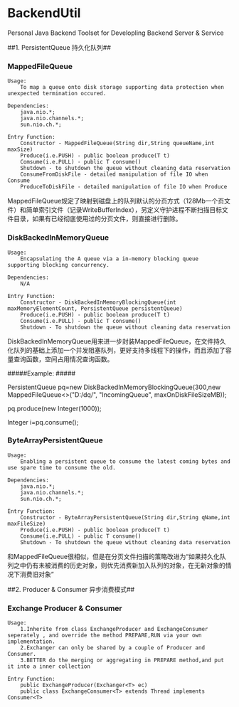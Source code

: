 # BackendUtil


Personal Java Backend Toolset for Developling Backend Server &amp; Service


##1. PersistentQueue 持久化队列##


### MappedFileQueue ###
	Usage: 
		To map a queue onto disk storage supporting data protection when unexpected termination occured.
	
	Dependencies:
		java.nio.*;
		java.nio.channels.*;
		sun.nio.ch.*;

	Entry Function:
	  	Constructor - MappedFileQueue(String dir,String queueName,int maxSize)
		Produce(i.e.PUSH) - public boolean produce(T t)
		Comsume(i.e.PULL) - public T consume()
		Shutdown - to shutdown the queue without cleaning data reservation
		ConsumeFromDiskFile - detailed manipulation of file IO when Consume 
		ProduceToDiskFile - detailed manipulation of file IO when Produce
MappedFileQueue规定了映射到磁盘上的队列默认的分页方式（128Mb一个页文件）和简单索引文件（记录WriteBufferIndex），另定义守护进程不断扫描目标文件目录，如果有已经彻底使用过的分页文件，则直接进行删除。

### DiskBackedInMemoryQueue ###


	Usage: 
		Encapsulating the A queue via a in-memory blocking queue supporting blocking concurrency.
	
	Dependencies:
		N/A

	Entry Function:
	  	Constructor - DiskBackedInMemoryBlockingQueue(int maxMemoryElementCount, PersistentQueue persistentQueue)
		Produce(i.e.PUSH) - public boolean produce(T t)
		Consume(i.e.PULL) - public T consume()
		Shutdown - To shutdown the queue without cleaning data reservation
DiskBackedInMemoryQueue用来进一步封装MappedFileQueue，在文件持久化队列的基础上添加一个并发阻塞队列，更好支持多线程下的操作，而且添加了容量查询函数，空间占用情况查询函数。

#####Example: #####

PersistentQueue<Integer> pq=new DiskBackedInMemoryBlockingQueue<Integer>(300,new MappedFileQueue<>("D:/dq/", "IncomingQueue", maxOnDiskFileSizeMB));

pq.produce(new Integer(1000));

Integer i=pq.consume();

### ByteArrayPersistentQueue ###

	Usage: 
    	Enabling a persistent queue to consume the latest coming bytes and use spare time to consume the old.

	Dependencies:
		java.nio.*;
		java.nio.channels.*;
		sun.nio.ch.*;		

	Entry Function:
    	Constructor - ByteArrayPersistentQueue(String dir,String qName,int maxFileSize)
    	Produce(i.e.PUSH) - public boolean produce(T t)
    	Consume(i.e.PULL) - public T consume()
    	Shutdown - To shutdown the queue without cleaning data reservation
和MappedFileQueue很相似，但是在分页文件扫描的策略改进为“如果持久化队列之中仍有未被消费的历史对象，则优先消费新加入队列的对象，在无新对象的情况下消费旧对象”

##2. Producer & Consumer 异步消费模式##

### Exchange Producer & Consumer ###
	Usage: 
		1.Inherite from class ExchangeProducer and ExchangeConsumer seperately , and override the method PREPARE,RUN via your own implementation. 		
		2.Exchanger can only be shared by a couple of Producer and Consumer.
		3.BETTER do the merging or aggregating in PREPARE method,and put it into a inner collection

	Entry Function:
	  	public ExchangeProducer(Exchanger<T> ec)
		public class ExchangeConsumer<T> extends Thread implements Consumer<T>